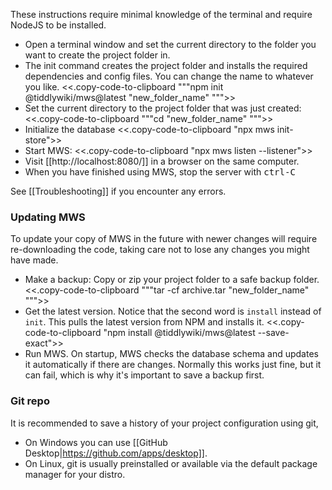 These instructions require minimal knowledge of the terminal and require NodeJS to be installed.

- Open a terminal window and set the current directory to the folder you want to create the project folder in. 
- The init command creates the project folder and installs the required dependencies and config files. You can change the name to whatever you like. 
<<.copy-code-to-clipboard """npm init @tiddlywiki/mws@latest "new_folder_name" """>>
- Set the current directory to the project folder that was just created: 
<<.copy-code-to-clipboard """cd "new_folder_name" """>>
- Initialize the database 
<<.copy-code-to-clipboard "npx mws init-store">>
- Start MWS: 
<<.copy-code-to-clipboard "npx mws listen --listener">>
- Visit [[http://localhost:8080/]] in a browser on the same computer. 
- When you have finished using MWS, stop the server with <kbd>ctrl-C</kbd>

See [[Troubleshooting]] if you encounter any errors.

### Updating MWS

To update your copy of MWS in the future with newer changes will require re-downloading the code, taking care not to lose any changes you might have made.

- Make a backup: Copy or zip your project folder to a safe backup folder.  <<.copy-code-to-clipboard """tar -cf archive.tar "new_folder_name" """>>
- Get the latest version. Notice that the second word is `install` instead of `init`. This pulls the latest version from NPM and installs it. <<.copy-code-to-clipboard "npm install @tiddlywiki/mws@latest --save-exact">>
- Run MWS. On startup, MWS checks the database schema and updates it automatically if there are changes. Normally this works just fine, but it can fail, which is why it's important to save a backup first. 

### Git repo

It is recommended to save a history of your project configuration using git, 

- On Windows you can use [[GitHub Desktop|https://github.com/apps/desktop]]. 
- On Linux, git is usually preinstalled or available via the default package manager for your distro. 

